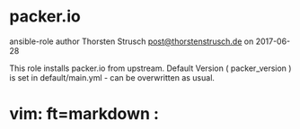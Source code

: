 # packer.io

ansible-role author Thorsten Strusch <post@thorstenstrusch.de> on 2017-06-28

This role installs packer.io from upstream. Default Version ( packer_version )
is set in default/main.yml - can be overwritten as usual.  
# vim: ft=markdown :
